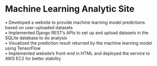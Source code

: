 # Machine Learning Analytic Site
•	Developed a website to provide machine learning model predictions based on user-uploaded datasets\
•	Implemented Django REST’s APIs to set up and upload datasets in the SQLite database to do analysis\
•	Visualized the prediction result returned by the machine learning model using TensorFlow\
•	Implemented website’s front-end in HTML and deployed the service to AWS EC2 for better stability

